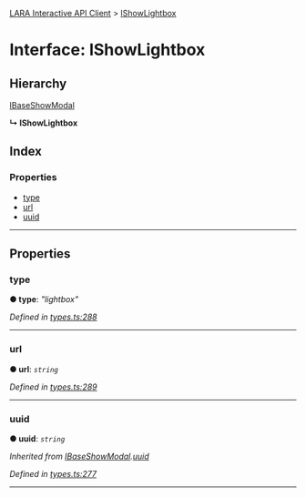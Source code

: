 [LARA Interactive API Client](../README.md) > [IShowLightbox](../interfaces/ishowlightbox.md)

# Interface: IShowLightbox

## Hierarchy

 [IBaseShowModal](ibaseshowmodal.md)

**↳ IShowLightbox**

## Index

### Properties

* [type](ishowlightbox.md#type)
* [url](ishowlightbox.md#url)
* [uuid](ishowlightbox.md#uuid)

---

## Properties

<a id="type"></a>

###  type

**● type**: *"lightbox"*

*Defined in [types.ts:288](../../../lara-typescript/src/interactive-api-client/types.ts#L288)*

___
<a id="url"></a>

###  url

**● url**: *`string`*

*Defined in [types.ts:289](../../../lara-typescript/src/interactive-api-client/types.ts#L289)*

___
<a id="uuid"></a>

###  uuid

**● uuid**: *`string`*

*Inherited from [IBaseShowModal](ibaseshowmodal.md).[uuid](ibaseshowmodal.md#uuid)*

*Defined in [types.ts:277](../../../lara-typescript/src/interactive-api-client/types.ts#L277)*

___

